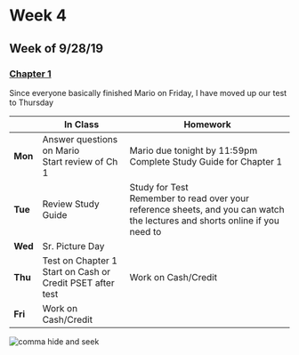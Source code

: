 # Week 4

## Week of 9/28/19 

### [Chapter 1](/ap/curriculum/1)  

Since everyone basically finished Mario on Friday, I have moved up our test to Thursday

  |       |In Class               |Homework   |
  |-------|---------              |---------  |
  |**Mon**|Answer questions on Mario<br>Start review of Ch 1 |Mario due tonight by 11:59pm<br>Complete Study Guide for Chapter 1 |
  |**Tue**|Review Study Guide |Study for Test<br>Remember to read over your reference sheets, and you can watch the lectures and shorts online if you need to |
  |**Wed**|Sr. Picture Day | |
  |**Thu**|Test on Chapter 1<br>Start on Cash or Credit PSET after test |Work on Cash/Credit |
  |**Fri**|Work on Cash/Credit | |

<img src="https://i.redd.it/es9fpe3llr3z.jpg" alt="comma hide and seek">